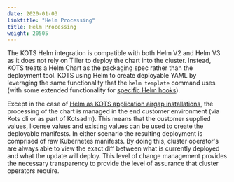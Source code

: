 ```yaml
---
date: 2020-01-03
linktitle: "Helm Processing"
title: Helm Processing
weight: 20505
---
```


The KOTS Helm integration is compatible with both Helm V2 and Helm V3 as it does not rely on Tiller to deploy the chart into the cluster. Instead, KOTS treats a Helm Chart as the packaging spec rather than the deployment tool. KOTS using Helm to create deployable YAML by leveraging the same functionality that the `helm template` command uses (with some extended functionality for [specific Helm hooks](/vendor/packaging/cleaning-up-jobs/#helm-charts)).

Except in the case of [Helm as KOTS application airgap installations](/vendor/helm/helm-airgap-builder), the processing of the chart is managed in the end customer environment (via Kots cli or as part of Kotsadm). This means that the customer supplied values, license values and existing values can be used to create the deployable manifests. In either scenario the resulting deployment is comprised of raw Kubernetes manifests. By doing this, cluster operator's are always able to view the exact diff between what is currently deployed and what the update will deploy. This level of change management provides the necessary transparency to provide the level of assurance that cluster operators require.
